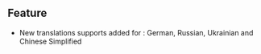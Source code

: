 ## Feature
- New translations supports added for : German, Russian, Ukrainian and Chinese Simplified
